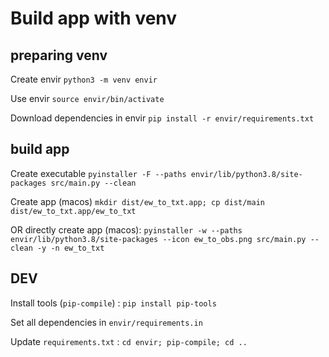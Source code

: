 # Build app with venv

## preparing venv

Create envir
`python3 -m venv envir`

Use envir
`source envir/bin/activate`

Download dependencies in envir
`pip install -r envir/requirements.txt`

## build app

Create executable
`pyinstaller -F --paths envir/lib/python3.8/site-packages src/main.py --clean`

Create app (macos)
`mkdir dist/ew_to_txt.app; cp dist/main dist/ew_to_txt.app/ew_to_txt`

OR directly create app (macos):
`pyinstaller -w --paths envir/lib/python3.8/site-packages --icon ew_to_obs.png src/main.py --clean -y -n ew_to_txt`

## DEV

Install tools (`pip-compile`) :
`pip install pip-tools`

Set all dependencies in `envir/requirements.in`

Update `requirements.txt` : `cd envir; pip-compile; cd ..`
